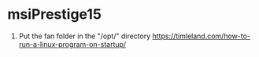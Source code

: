 # msiPrestige15

1. Put the fan folder in the "/opt/" directory 
https://timleland.com/how-to-run-a-linux-program-on-startup/
